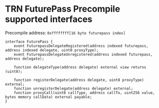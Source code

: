 # TRN FuturePass Precompile supported interfaces

Precompile address: `0xffffffff[16 byte futurepass index]`

```solidity
interface FuturePass {
    event FuturepassDelegateRegistered(address indexed futurepass, address indexed delegate, uint8 proxyType);
    event FuturepassDelegateUnregistered(address indexed futurepass, address delegate);
    
    function delegateType(address delegate) external view returns (uint8);

    function registerDelegate(address delegate, uint8 proxyType) external;
    function unregisterDelegate(address delegate) external;
    function proxyCall(uint8 callType, address callTo, uint256 value, bytes memory callData) external payable;
}
```
